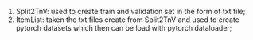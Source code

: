 1. Split2TnV: used to create train and validation set in the form of txt file;
2. ItemList: taken the txt files create from Split2TnV and used to create pytorch datasets which then can be load with pytorch dataloader;
